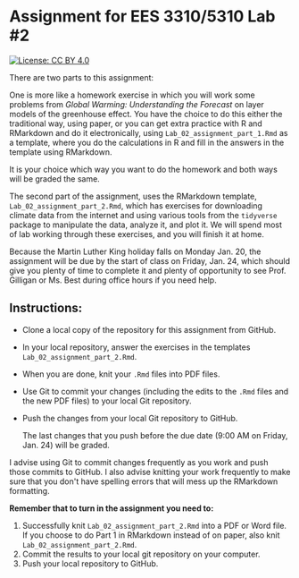 # Assignment for EES 3310/5310 Lab #2

[![License: CC BY 4.0](https://img.shields.io/badge/License-CC%20BY%204.0-lightgrey.svg)](https://creativecommons.org/licenses/by/4.0/)

There are two parts to this assignment:

One is more like a homework exercise in which you will work some problems from
_Global Warming: Understanding the Forecast_ on layer models of the greenhouse
effect. You have the choice to do this either the traditional way, using paper,
or you can get extra practice with R and RMarkdown and do it electronically,
using `Lab_02_assignment_part_1.Rmd` as a template, where you do the 
calculations in R and fill in the answers in the template using RMarkdown.

It is your choice which way you want to do the homework and both ways will be
graded the same.

The second part of the assignment, uses the RMarkdown template, 
`Lab_02_assignment_part_2.Rmd`, which has exercises
for downloading climate data from the internet and using various tools from the
`tidyverse` package to manipulate the data, analyze it, and plot it.
We will spend most of lab working through these exercises, and you will finish
it at home.

Because the Martin Luther King holiday falls on Monday Jan. 20, the assignment
will be due by the start of class on Friday, Jan. 24, which should give you
plenty of time to complete it and plenty of opportunity to see Prof. Gilligan
or Ms. Best during office hours if you need help.

## Instructions:

* Clone a local copy of the repository for this assignment from GitHub.
* In your local repository, answer the exercises in the templates
  `Lab_02_assignment_part_2.Rmd`.
* When you are done, knit your `.Rmd` files into PDF files.
* Use Git to commit your changes (including the edits to the `.Rmd` files
  and the new PDF files) to your local Git repository.
* Push the changes from your local Git repository to GitHub.

    The last changes that you push before the due date (9:00 AM on Friday, 
    Jan. 24) will be graded.

I advise using Git to commit changes frequently as you work and push those 
commits to GitHub.
I also advise knitting your work frequently to make sure that you don't have 
spelling errors that will mess up the RMarkdown formatting.

**Remember that to turn in the assignment you need to:**

1. Successfully knit `Lab_02_assignment_part_2.Rmd` into a PDF or Word file.
   If you choose to do Part 1 in RMarkdown instead of on paper, 
   also knit `Lab_02_assignment_part_2.Rmd`.
2. Commit the results to your local git repository on your computer.
3. Push your local repository to GitHub.

